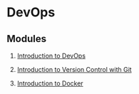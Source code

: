# DevOps

## Modules
    
1. [Introduction to DevOps](https://docs.google.com/presentation/d/1wkQuej1ztZ9KdyNe_B4vFOXNLQnlk1NxJCJPM69s8s4/edit?usp=sharing)

2. [Introduction to Version Control with Git](https://docs.google.com/presentation/d/1dslJMzHrKHvsaAEcEAI_6-l7L0Pn28UFrDKQLx4EnEU/edit?usp=sharing)

3. [Introduction to Docker](https://docs.google.com/presentation/d/1XvjJmG1sWE86gFID7UlBwvfYpXy0jdYUgY2rQS9O50E/edit?usp=sharing)
